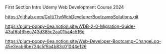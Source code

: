First Section Intro Udemy Web Development Course 2024

https://github.com/Colt/TheWebDeveloperBootcampSolutions.git

https://plum-poppy-0ea.notion.site/WDB-2-0-Migration-Guide-43af6af65ec743d385c2aa01ba4c516c

https://plum-poppy-0ea.notion.site/Web-Developer-Bootcamp-ChangeLog-45e3eab6be724c5f9a4b83c01044e126